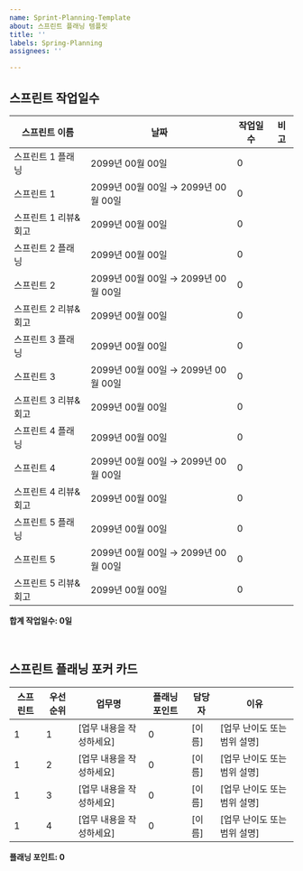 ```yaml
---
name: Sprint-Planning-Template
about: 스프린트 플래닝 템플릿
title: ''
labels: Spring-Planning
assignees: ''

---
```


## 스프린트 작업일수

| 스프린트 이름           | 날짜                                | 작업일수 | 비고 |
|-------------------------|-------------------------------------|----------|------|
| 스프린트 1 플래닝       | 2099년 00월 00일                    | 0        |      |
| 스프린트 1              | 2099년 00월 00일 → 2099년 00월 00일 | 0        |      |
| 스프린트 1 리뷰&회고    | 2099년 00월 00일                    | 0        |      |
| 스프린트 2 플래닝       | 2099년 00월 00일                    | 0        |      |
| 스프린트 2              | 2099년 00월 00일 → 2099년 00월 00일 | 0        |      |
| 스프린트 2 리뷰&회고    | 2099년 00월 00일                    | 0        |      |
| 스프린트 3 플래닝       | 2099년 00월 00일                    | 0        |      |
| 스프린트 3              | 2099년 00월 00일 → 2099년 00월 00일 | 0        |      |
| 스프린트 3 리뷰&회고    | 2099년 00월 00일                    | 0        |      |
| 스프린트 4 플래닝       | 2099년 00월 00일                    | 0        |      |
| 스프린트 4              | 2099년 00월 00일 → 2099년 00월 00일 | 0        |      |
| 스프린트 4 리뷰&회고    | 2099년 00월 00일                    | 0        |      |
| 스프린트 5 플래닝       | 2099년 00월 00일                    | 0        |      |
| 스프린트 5              | 2099년 00월 00일 → 2099년 00월 00일 | 0        |      |
| 스프린트 5 리뷰&회고    | 2099년 00월 00일                    | 0        |      |

**합계 작업일수: 0일**

<br />

## 스프린트 플래닝 포커 카드

| 스프린트 | 우선순위 | 업무명                     | 플래닝 포인트 | 담당자 | 이유 |
|----------|-----------|----------------------------|----------------|--------|------|
| 1        | 1         | [업무 내용을 작성하세요]   | 0              | [이름] | [업무 난이도 또는 범위 설명] |
| 1        | 2         | [업무 내용을 작성하세요]   | 0              | [이름] | [업무 난이도 또는 범위 설명] |
| 1        | 3         | [업무 내용을 작성하세요]   | 0              | [이름] | [업무 난이도 또는 범위 설명] |
| 1        | 4         | [업무 내용을 작성하세요]   | 0              | [이름] | [업무 난이도 또는 범위 설명] |

**플래닝 포인트: 0**
